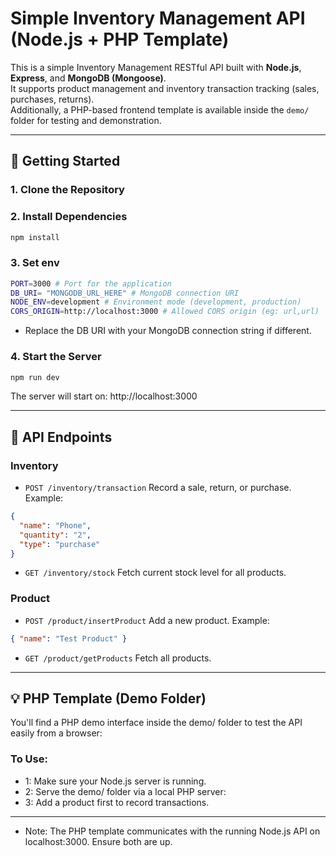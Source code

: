 # Simple Inventory Management API (Node.js + PHP Template)

This is a simple Inventory Management RESTful API built with **Node.js**, **Express**, and **MongoDB (Mongoose)**.  
It supports product management and inventory transaction tracking (sales, purchases, returns).  
Additionally, a PHP-based frontend template is available inside the `demo/` folder for testing and demonstration.

---

## 🚀 Getting Started

### 1. Clone the Repository

### 2. Install Dependencies

```sh
npm install
```

### 3. Set env

```bash
PORT=3000 # Port for the application
DB_URI= "MONGODB_URL_HERE" # MongoDB connection URI
NODE_ENV=development # Environment mode (development, production)
CORS_ORIGIN=http://localhost:3000 # Allowed CORS origin (eg: url,url)
```

- Replace the DB URI with your MongoDB connection string if different.

### 4. Start the Server

```bash
npm run dev
```

The server will start on: http://localhost:3000

---

## 🧪 API Endpoints

### Inventory

- `POST /inventory/transaction`
  Record a sale, return, or purchase.
  Example:

```json
{
  "name": "Phone",
  "quantity": "2",
  "type": "purchase"
}
```

- `GET /inventory/stock`
  Fetch current stock level for all products.

### Product

- `POST /product/insertProduct`
  Add a new product.
  Example:

```json
{ "name": "Test Product" }
```

- `GET /product/getProducts`
  Fetch all products.

---

## 💡 PHP Template (Demo Folder)

You'll find a PHP demo interface inside the demo/ folder to test the API easily from a browser:

### To Use:

- 1: Make sure your Node.js server is running.
- 2: Serve the demo/ folder via a local PHP server:
- 3: Add a product first to record transactions.

---

- Note: The PHP template communicates with the running Node.js API on localhost:3000. Ensure both are up.
